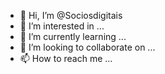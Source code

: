 - 👋 Hi, I’m @Sociosdigitais
- 👀 I’m interested in ...
- 🌱 I’m currently learning ...
- 💞️ I’m looking to collaborate on ...
- 📫 How to reach me ...

<!---
Sociosdigitais/Sociosdigitais is a ✨ special ✨ repository because its `README.md` (this file) appears on your GitHub profile.
You can click the Preview link to take a look at your changes.
--->
